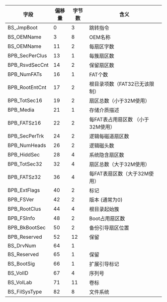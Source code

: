 | 字段           | 偏移量 | 字节数 | 含义                              |
| -------------- | ------ | ------ | --------------------------------- |
| BS_JmpBoot     | 0      | 3      | 跳转指令                          |
| BS_OEMName     | 3      | 8      | OEM名称                           |
| BS_OEMName     | 11     | 2      | 每扇区字数                        |
| BPB_SecPerClus | 13     | 1      | 每簇扇区数                        |
| BPB_RsvdSecCnt | 14     | 2      | 保留扇区数                        |
| BPB_NumFATs    | 16     | 1      | FAT个数                           |
| BPB_RootEntCnt | 17     | 2      | 根目录项数（FAT32已无该限制）     |
| BPB_TotSec16   | 19     | 2      | 扇区总数（小于32M使用）           |
| BPB_Media      | 21     | 1      | 存储介质描述                      |
| BPB_FATSz16    | 22     | 2      | 每FAT表占用扇区数 （小于32M使用） |
| BPB_SecPerTrk  | 24     | 2      | 逻辑每磁道扇区数                  |
| BPB_NumHeads   | 26     | 2      | 逻辑磁头数                        |
| BPB_HiddSec    | 28     | 4      | 系统隐含扇区数                    |
| BPB_TotSec32   | 32     | 4      | 扇区总数（大于32M使用）           |
| BPB_FATSz32    | 36     | 4      | 每FAT表扇区数（大于32M使用）      |
| BPB_ExtFlags   | 40     | 2      | 标记                              |
| BPB_FSVer      | 42     | 2      | 版本 (通常为0)                    |
| BPB_RootClus   | 44     | 4      | 根目录起始簇                      |
| BPB_FSInfo     | 48     | 2      | Boot占用扇区数                    |
| BPB_BkBootSec  | 50     | 2      | 备份引导扇区位置                  |
| BPB_Reserved   | 52     | 12     | 保留                              |
| BS_DrvNum      | 64     | 1      |                                   |
| BS_Reserved    | 65     | 1      | 保留                              |
| BS_BootSig     | 66     | 1      | 扩展引导标记                      |
| BS_VolID       | 67     | 4      | 序列号                            |
| BS_VolLab      | 71     | 11     | 卷标                              |
| BS_FilSysType  | 82     | 8      | 文件系统                          |